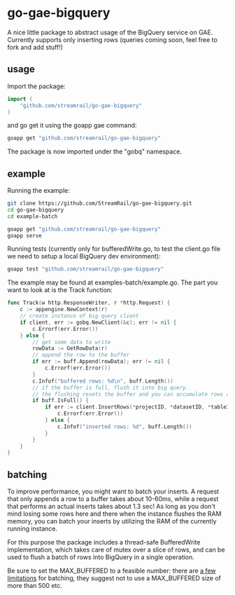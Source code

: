 # go-gae-bigquery

A nice little package to abstract usage of the BigQuery service on GAE. Currently supports only inserting rows (queries coming soon, feel free to fork and add stuff!)

## usage

Import the package:

```go
import (
	"github.com/streamrail/go-gae-bigquery"
)

```
and go get it using the goapp gae command:

```bash
goapp get "github.com/streamrail/go-gae-bigquery"
```

The package is now imported under the "gobq" namespace. 

## example

Running the example:

```bash
git clone https://github.com/StreamRail/go-gae-bigquery.git
cd go-gae-bigquery
cd example-batch

goapp get "github.com/streamrail/go-gae-bigquery"
goapp serve 
```

Running tests (currently only for bufferedWrite.go, to test the client.go file we need to setup a local BigQuery dev environment):
```bash
goapp test "github.com/streamrail/go-gae-bigquery"
```

The example may be found at examples-batch/example.go. The part you want to look at is the Track function:
```go
func Track(w http.ResponseWriter, r *http.Request) {
	c := appengine.NewContext(r)
	// create instance of big query client
	if client, err := gobq.NewClient(&c); err != nil {
		c.Errorf(err.Error())
	} else {
		// get some data to write
		rowData := GetRowData(r)
		// append the row to the buffer
		if err := buff.Append(rowData); err != nil {
			c.Errorf(err.Error())
		}
		c.Infof("buffered rows: %d\n", buff.Length())
		// if the buffer is full, flush it into big query.
		// the flushing resets the buffer and you can accumulate rows again
		if buff.IsFull() {
			if err := client.InsertRows(*projectID, *datasetID, *tableID, buff.Flush()); err != nil {
				c.Errorf(err.Error())
			} else {
				c.Infof("inserted rows: %d", buff.Length())
			}
		}
	}
}
```

## batching 

To improve performance, you might want to batch your inserts. A request that only appends a row to a buffer takes about 10-60ms, while a request that performs an actual inserts takes about 1.3 sec! As long as you don't mind losing some rows here and there when the instance flushes the RAM memory, you can batch your inserts by utilizing the RAM of the currently running instance. 

For this purpose the package includes a thread-safe BufferedWrite implementation, which takes care of mutex over a slice of rows, and can be used to flush a batch of rows into BigQuery in a single operation. 

Be sure to set the MAX_BUFFERED to a feasible number: there are [a few limitations](https://cloud.google.com/bigquery/streaming-data-into-bigquery#quota) for batching, they suggest not to use a MAX_BUFFERED size of more than 500 etc. 
